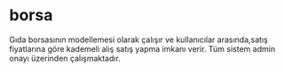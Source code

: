 # borsa
Gıda borsasının modellemesi olarak çalışır ve kullanıcılar arasında,satış fiyatlarına göre kademeli alış satış yapma imkanı verir. Tüm sistem admin onayı üzerinden çalışmaktadır.
